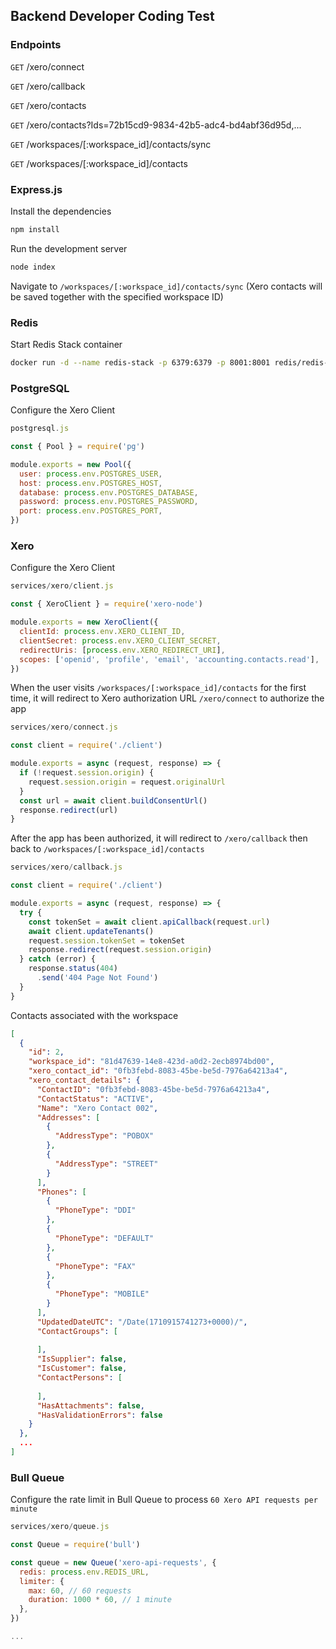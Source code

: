 ## Backend Developer Coding Test

### Endpoints

`GET` /xero/connect

`GET` /xero/callback

`GET` /xero/contacts

`GET` /xero/contacts?Ids=72b15cd9-9834-42b5-adc4-bd4abf36d95d,...

`GET` /workspaces/[:workspace_id]/contacts/sync

`GET` /workspaces/[:workspace_id]/contacts

### Express.js

Install the dependencies

```bash
npm install
```

Run the development server

```bash
node index
```

Navigate to `/workspaces/[:workspace_id]/contacts/sync` (Xero contacts will be saved together with the specified workspace ID)

### Redis

Start Redis Stack container

```bash
docker run -d --name redis-stack -p 6379:6379 -p 8001:8001 redis/redis-stack:latest
```

### PostgreSQL

Configure the Xero Client

```js
postgresql.js

const { Pool } = require('pg')

module.exports = new Pool({
  user: process.env.POSTGRES_USER,
  host: process.env.POSTGRES_HOST,
  database: process.env.POSTGRES_DATABASE,
  password: process.env.POSTGRES_PASSWORD,
  port: process.env.POSTGRES_PORT,
})
```

### Xero

Configure the Xero Client

```js
services/xero/client.js

const { XeroClient } = require('xero-node')

module.exports = new XeroClient({
  clientId: process.env.XERO_CLIENT_ID,
  clientSecret: process.env.XERO_CLIENT_SECRET,
  redirectUris: [process.env.XERO_REDIRECT_URI],
  scopes: ['openid', 'profile', 'email', 'accounting.contacts.read'],
})
```
When the user visits `/workspaces/[:workspace_id]/contacts` for the first time, it will redirect to Xero authorization URL `/xero/connect` to authorize the app

```js
services/xero/connect.js

const client = require('./client')

module.exports = async (request, response) => {
  if (!request.session.origin) {
    request.session.origin = request.originalUrl
  }
  const url = await client.buildConsentUrl()
  response.redirect(url)
}
```

After the app has been authorized, it will redirect to `/xero/callback` then back to `/workspaces/[:workspace_id]/contacts`

```js
services/xero/callback.js

const client = require('./client')

module.exports = async (request, response) => {
  try {
    const tokenSet = await client.apiCallback(request.url)
    await client.updateTenants()
    request.session.tokenSet = tokenSet
    response.redirect(request.session.origin)
  } catch (error) {
    response.status(404)
      .send('404 Page Not Found')
  }
}
```

Contacts associated with the workspace

```json
[
  {
    "id": 2,
    "workspace_id": "81d47639-14e8-423d-a0d2-2ecb8974bd00",
    "xero_contact_id": "0fb3febd-8083-45be-be5d-7976a64213a4",
    "xero_contact_details": {
      "ContactID": "0fb3febd-8083-45be-be5d-7976a64213a4",
      "ContactStatus": "ACTIVE",
      "Name": "Xero Contact 002",
      "Addresses": [
        {
          "AddressType": "POBOX"
        },
        {
          "AddressType": "STREET"
        }
      ],
      "Phones": [
        {
          "PhoneType": "DDI"
        },
        {
          "PhoneType": "DEFAULT"
        },
        {
          "PhoneType": "FAX"
        },
        {
          "PhoneType": "MOBILE"
        }
      ],
      "UpdatedDateUTC": "/Date(1710915741273+0000)/",
      "ContactGroups": [
        
      ],
      "IsSupplier": false,
      "IsCustomer": false,
      "ContactPersons": [
        
      ],
      "HasAttachments": false,
      "HasValidationErrors": false
    }
  },
  ...
]
```

### Bull Queue

Configure the rate limit in Bull Queue to process `60 Xero API requests per minute`

```js
services/xero/queue.js

const Queue = require('bull')

const queue = new Queue('xero-api-requests', {
  redis: process.env.REDIS_URL,
  limiter: {
    max: 60, // 60 requests
    duration: 1000 * 60, // 1 minute
  },
})

...
```
